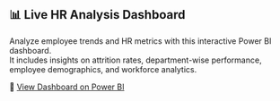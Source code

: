 ## 📊 Live HR Analysis Dashboard

Analyze employee trends and HR metrics with this interactive Power BI dashboard.  
It includes insights on attrition rates, department-wise performance, employee demographics, and workforce analytics.

🔗 [View Dashboard on Power BI](https://app.powerbi.com/view?r=eyJrIjoiODhkZWEwYmQtYmIxNi00NTE0LWE1ODgtMjI1NGE0MTZmMmE3IiwidCI6ImM2ZTU0OWIzLTVmNDUtNDAzMi1hYWU5LWQ0MjQ0ZGM1YjJjNCJ9&pageName=ReportSection)
